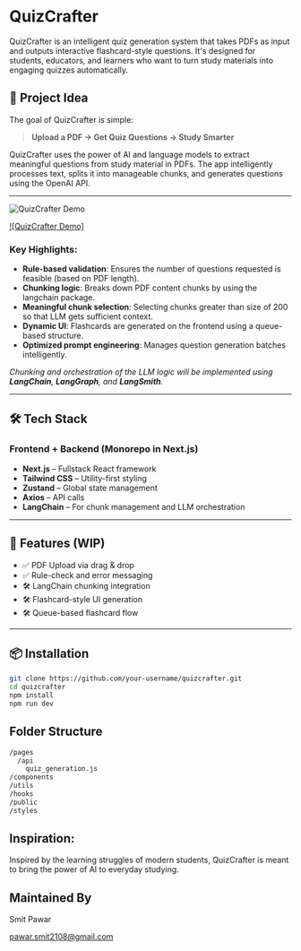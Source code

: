 # QuizCrafter 

QuizCrafter is an intelligent quiz generation system that takes PDFs as input and outputs interactive flashcard-style questions. It's designed for students, educators, and learners who want to turn study materials into engaging quizzes automatically.

## 🚀 Project Idea

The goal of QuizCrafter is simple:
> **Upload a PDF → Get Quiz Questions → Study Smarter**

QuizCrafter uses the power of AI and language models to extract meaningful questions from study material in PDFs. The app intelligently processes text, splits it into manageable chunks, and generates questions using the OpenAI API.

---

![QuizCrafter Demo](https://drive.google.com/file/d/1po4CcY4O-FsDfgAGu_pDTo0Ab04ZXE6p/view?usp=drive_link)

[![QuizCrafter Demo]](https://drive.google.com/file/d/1po4CcY4O-FsDfgAGu_pDTo0Ab04ZXE6p/view?usp=drive_link)


### Key Highlights:
- **Rule-based validation**: Ensures the number of questions requested is feasible (based on PDF length).
- **Chunking logic**: Breaks down PDF content chunks by using the langchain package.
- **Meaningful chunk selection**: Selecting chunks greater than size of 200 so that LLM gets sufficient context.
- **Dynamic UI**: Flashcards are generated on the frontend using a queue-based structure.
- **Optimized prompt engineering**: Manages question generation batches intelligently.

_Chunking and orchestration of the LLM logic will be implemented using **LangChain**, **LangGraph**, and **LangSmith**._

---

## 🛠 Tech Stack

### Frontend + Backend (Monorepo in Next.js)

- **Next.js** – Fullstack React framework
- **Tailwind CSS** – Utility-first styling
- **Zustand** – Global state management
- **Axios** – API calls
- **LangChain** – For chunk management and LLM orchestration

---

## 🧪 Features (WIP)

- ✅ PDF Upload via drag & drop
- ✅ Rule-check and error messaging
- 🛠️ LangChain chunking integration
- 🛠️ Flashcard-style UI generation
- 🛠️ Queue-based flashcard flow

---

## 📦 Installation

```bash
git clone https://github.com/your-username/quizcrafter.git
cd quizcrafter
npm install
npm run dev
```

## Folder Structure

```bash
/pages
  /api
    quiz_generation.js
/components
/utils
/hooks
/public
/styles
```

## Inspiration:

Inspired by the learning struggles of modern students, QuizCrafter is meant to bring the power of AI to everyday studying.

## Maintained By 

Smit Pawar

pawar.smit2108@gmail.com

